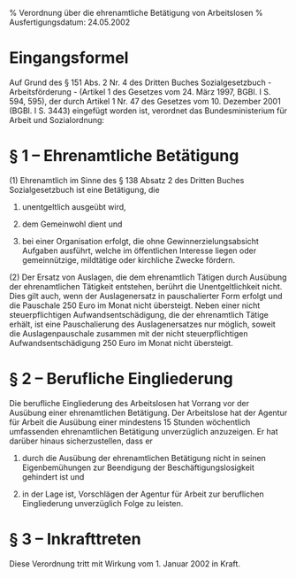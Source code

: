 % Verordnung über die ehrenamtliche Betätigung von Arbeitslosen
% Ausfertigungsdatum: 24.05.2002
 
# Eingangsformel

Auf Grund des § 151 Abs. 2 Nr. 4 des Dritten Buches Sozialgesetzbuch - Arbeitsförderung - (Artikel 1 des Gesetzes vom 24. März 1997, BGBl. I S. 594, 595), der durch Artikel 1 Nr. 47 des Gesetzes vom 10. Dezember 2001 (BGBl. I S. 3443) eingefügt worden ist, verordnet das Bundesministerium für Arbeit und Sozialordnung:

# § 1 – Ehrenamtliche Betätigung

(1) Ehrenamtlich im Sinne des § 138 Absatz 2 des Dritten Buches Sozialgesetzbuch ist eine Betätigung, die

1. unentgeltlich ausgeübt wird,

2. dem Gemeinwohl dient und

3. bei einer Organisation erfolgt, die ohne Gewinnerzielungsabsicht Aufgaben ausführt, welche im öffentlichen Interesse liegen oder gemeinnützige, mildtätige oder kirchliche Zwecke fördern.

(2) Der Ersatz von Auslagen, die dem ehrenamtlich Tätigen durch Ausübung der ehrenamtlichen Tätigkeit entstehen, berührt die Unentgeltlichkeit nicht. Dies gilt auch, wenn der Auslagenersatz in pauschalierter Form erfolgt und die Pauschale 250 Euro im Monat nicht übersteigt. Neben einer nicht steuerpflichtigen Aufwandsentschädigung, die der ehrenamtlich Tätige erhält, ist eine Pauschalierung des Auslagenersatzes nur möglich, soweit die Auslagenpauschale zusammen mit der nicht steuerpflichtigen Aufwandsentschädigung 250 Euro im Monat nicht übersteigt.

# § 2 – Berufliche Eingliederung

Die berufliche Eingliederung des Arbeitslosen hat Vorrang vor der Ausübung einer ehrenamtlichen Betätigung. Der Arbeitslose hat der Agentur für Arbeit die Ausübung einer mindestens 15 Stunden wöchentlich umfassenden ehrenamtlichen Betätigung unverzüglich anzuzeigen. Er hat darüber hinaus sicherzustellen, dass er

1. durch die Ausübung der ehrenamtlichen Betätigung nicht in seinen Eigenbemühungen zur Beendigung der Beschäftigungslosigkeit gehindert ist und

2. in der Lage ist, Vorschlägen der Agentur für Arbeit zur beruflichen Eingliederung unverzüglich Folge zu leisten.

# § 3 – Inkrafttreten

Diese Verordnung tritt mit Wirkung vom 1. Januar 2002 in Kraft.
